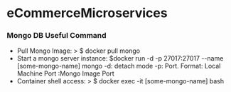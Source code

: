 # eCommerceMicroservices

### Mongo DB Useful Command
- Pull Mongo Image: > $ docker pull mongo
- Start a mongo server instance:  $docker run -d -p 27017:27017 --name [some-mongo-name] mongo
   -d: detach mode
   -p: Port. Format: Local Machine Port :Mongo Image Port 
- Container shell access: > $ docker exec -it [some-mongo-name] bash
